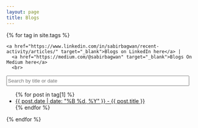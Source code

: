 ```yaml
---
layout: page
title: Blogs
---
```

<!--   <h3>{{ tag[0] }}</h3> -->

<!-- {% for tag in site.tags %}

  <h3>All Blogs</h3>
  <ul>
    {% for post in tag[1] %}
      <li><a href="{{ post.url }}">{{ post.date | date: "%B %d, %Y" }} - {{ post.title }}</a></li>
    {% endfor %}
  </ul>
{% endfor %}
 -->


<style>
.search-input {
/*   width: 400px; */
/*   width: 50% */
  width: 50vw;  
  height: 27px;
}
</style>


{% for tag in site.tags %}
  <!-- <h3>{{ tag[0] }}</h3> -->
<!--   <h3>All Blogs</h3> -->
<!--   <input type="text" id="search-input" placeholder="Search by title" onkeyup="searchBlogs()"> -->
    <a href="https://www.linkedin.com/in/sabirbagwan/recent-activity/articles/" target="_blank">Blogs on LinkedIn here</a> |
      <a href="https://medium.com/@sabirbagwan" target="_blank">Blogs On Medium here</a>
      <br>
  <input type="text" id="search-input" class="search-input" placeholder="Search by title or date" onkeyup="searchBlogs()">

  <ul id="blog-list">
    {% for post in tag[1] %}
      <li><a href="{{ post.url }}">{{ post.date | date: "%B %d, %Y" }} - {{ post.title }}</a></li>
    {% endfor %}
  </ul>
{% endfor %}

<script>
function searchBlogs() {
  var input, filter, ul, li, a, i, txtValue;
  input = document.getElementById("search-input");
  filter = input.value.toUpperCase();
  ul = document.getElementById("blog-list");
  li = ul.getElementsByTagName("li");
  for (i = 0; i < li.length; i++) {
    a = li[i].getElementsByTagName("a")[0];
    txtValue = a.textContent || a.innerText;
    if (txtValue.toUpperCase().indexOf(filter) > -1) {
      li[i].style.display = "";
    } else {
      li[i].style.display = "none";
    }
  }
}
</script>

